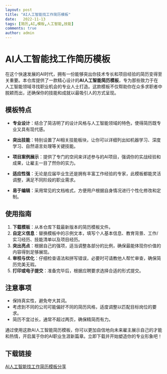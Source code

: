 ```yaml
---
layout: post
title: "AI人工智能找工作简历模板"
date:   2022-11-13
tags: [简历,AI,模板,人工智能,技能]
comments: true
author: admin
---
```

# AI人工智能找工作简历模板

在这个快速发展的AI时代，拥有一份能够突出你技术专长和项目经验的简历变得至关重要。本仓库提供了一款精心设计的**AI人工智能简历模板**，专为那些致力于在人工智能领域寻找职业机会的专业人士打造。这款模板不仅帮助你在众多求职者中脱颖而出，还确保你的技能和成就以最吸引人的方式呈现。

## 模板特点

- **专业设计**：结合了简洁明了的设计风格与人工智能领域的特色，使得简历既专业又具有现代感。
  
- **突出技能**：特别设置了AI相关技能板块，让你可以详细列出如机器学习、深度学习、自然语言处理等关键技能。
  
- **项目案例展示**：提供了专门的空间来详述参与的AI项目，强调你的实战经验和成果，让雇主一目了然你的实力。
  
- **适应性强**：无论是应届毕业生还是拥有丰富工作经验的专家，此模板都能灵活调整，满足不同阶段的职业需求。
  
- **易于编辑**：采用常见的文档格式，方便用户根据自身情况进行个性化修改和定制。

## 使用指南

1. **下载模板**：从本仓库下载最新版本的简历模板文件。
2. **自定义信息**：替换模板中的示例文本，填写个人基本信息、教育背景、工作/实习经历、技能清单以及项目经历。
3. **突出亮点**：根据自己的强项，适当调整各部分的比例，确保最能体现你价值的内容得到足够展现。
4. **审校与优化**：仔细检查语法和拼写错误，必要时可请教他人帮忙审查，确保简历完美无瑕。
5. **打印或电子提交**：准备完毕后，根据应聘要求选择合适的形式提交。

## 注意事项

- 保持真实性，避免夸大其词。
- 考虑到不同的公司可能偏好不同的简历风格，适度调整以匹配目标岗位的要求。
- 简历不宜过长，通常不超过两页，确保精简而有力。

通过使用这款AI人工智能简历模板，你可以更加自信地向未来雇主展示自己的才能和热情，开启属于你的AI职业生涯新篇章。立即下载并开始塑造你的专业形象吧！

## 下载链接

[AI人工智能找工作简历模板分享](https://pan.quark.cn/s/dee152b3903d)